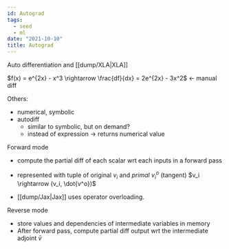```yaml
---
id: Autograd
tags:
  - seed
  - ml
date: "2021-10-10"
title: Autograd
---
```


Auto differentiation and [[dump/XLA|XLA]]

$f(x) = e^{2x} - x^3 \rightarrow \frac{df}{dx} = 2e^{2x} - 3x^2$ <- manual diff

Others:

- numerical, symbolic
- autodiff
  - similar to symbolic, but on demand?
  - instead of expression -> returns numerical value

Forward mode

- compute the partial diff of each scalar wrt each inputs in a forward pass
- represented with tuple of original $v_i$ and _primal_ $v_i^o$ (tangent)
  $v_i \rightarrow (v_i, \dot{v^o})$

- [[dump/Jax|Jax]] uses operator overloading.

Reverse mode

- store values and dependencies of intermediate variables in memory
- After forward pass, compute partial diff output wrt the intermediate adjoint $\bar{v}$
